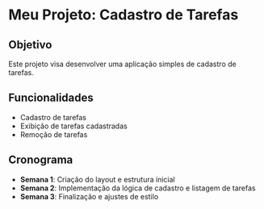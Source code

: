 # Meu Projeto: Cadastro de Tarefas

## Objetivo

Este projeto visa desenvolver uma aplicação simples de cadastro de tarefas.

## Funcionalidades

- Cadastro de tarefas
- Exibição de tarefas cadastradas
- Remoção de tarefas

## Cronograma

- **Semana 1**: Criação do layout e estrutura inicial
- **Semana 2**: Implementação da lógica de cadastro e listagem de tarefas
- **Semana 3**: Finalização e ajustes de estilo
